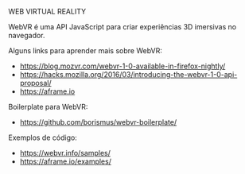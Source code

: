 WEB VIRTUAL REALITY

WebVR é uma API JavaScript para criar experiências 3D imersivas no navegador.

Alguns links para aprender mais sobre WebVR:

* https://blog.mozvr.com/webvr-1-0-available-in-firefox-nightly/
* https://hacks.mozilla.org/2016/03/introducing-the-webvr-1-0-api-proposal/
* https://aframe.io

Boilerplate para WebVR:

* https://github.com/borismus/webvr-boilerplate/

Exemplos de código:

* https://webvr.info/samples/
* https://aframe.io/examples/

